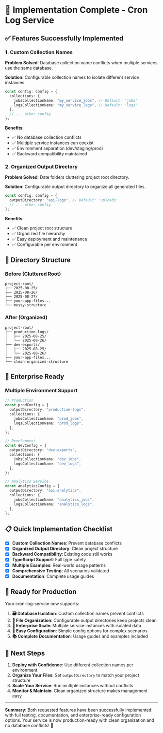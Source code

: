 # 🎯 Implementation Complete - Cron Log Service

## ✅ Features Successfully Implemented

### 1. **Custom Collection Names**

**Problem Solved**: Database collection name conflicts when multiple services use the same database.

**Solution**: Configurable collection names to isolate different service instances.

```typescript
const config: Config = {
  collections: {
    jobsCollectionName: "my_service_jobs", // Default: 'jobs'
    logsCollectionName: "my_service_logs", // Default: 'logs'
  },
  // ... other config
};
```

**Benefits**:

- ✅ No database collection conflicts
- ✅ Multiple service instances can coexist
- ✅ Environment separation (dev/staging/prod)
- ✅ Backward compatibility maintained

### 2. **Organized Output Directory**

**Problem Solved**: Date folders cluttering project root directory.

**Solution**: Configurable output directory to organize all generated files.

```typescript
const config: Config = {
  outputDirectory: "api-logs", // Default: 'uploads'
  // ... other config
};
```

**Benefits**:

- ✅ Clean project root structure
- ✅ Organized file hierarchy
- ✅ Easy deployment and maintenance
- ✅ Configurable per environment

## 📂 Directory Structure

### Before (Cluttered Root)

```
project-root/
├── 2025-08-25/
├── 2025-08-26/
├── 2025-08-27/
├── your-app-files...
└── messy-structure
```

### After (Organized)

```
project-root/
├── production-logs/
│   ├── 2025-08-25/
│   └── 2025-08-26/
├── dev-exports/
│   ├── 2025-08-25/
│   └── 2025-08-26/
├── your-app-files...
└── clean-organized-structure
```

## 🚀 Enterprise Ready

### Multiple Environment Support

```typescript
// Production
const prodConfig = {
  outputDirectory: "production-logs",
  collections: {
    jobsCollectionName: "prod_jobs",
    logsCollectionName: "prod_logs",
  },
};

// Development
const devConfig = {
  outputDirectory: "dev-exports",
  collections: {
    jobsCollectionName: "dev_jobs",
    logsCollectionName: "dev_logs",
  },
};

// Analytics Service
const analyticsConfig = {
  outputDirectory: "api-analytics",
  collections: {
    jobsCollectionName: "analytics_jobs",
    logsCollectionName: "analytics_logs",
  },
};
```

## 📋 Quick Implementation Checklist

- [x] **Custom Collection Names**: Prevent database conflicts
- [x] **Organized Output Directory**: Clean project structure
- [x] **Backward Compatibility**: Existing code still works
- [x] **TypeScript Support**: Full type safety
- [x] **Multiple Examples**: Real-world usage patterns
- [x] **Comprehensive Testing**: All scenarios validated
- [x] **Documentation**: Complete usage guides

## 🎉 Ready for Production

Your cron-log-service now supports:

1. **🗃️ Database Isolation**: Custom collection names prevent conflicts
2. **📁 File Organization**: Configurable output directories keep projects clean
3. **🏢 Enterprise Scale**: Multiple service instances with isolated data
4. **🔧 Easy Configuration**: Simple config options for complex scenarios
5. **📚 Complete Documentation**: Usage guides and examples included

## 🚀 Next Steps

1. **Deploy with Confidence**: Use different collection names per environment
2. **Organize Your Files**: Set `outputDirectory` to match your project structure
3. **Scale Your Service**: Run multiple instances without conflicts
4. **Monitor & Maintain**: Clean organized structure makes management easy

---

**Summary**: Both requested features have been successfully implemented with full testing, documentation, and enterprise-ready configuration options. Your service is now production-ready with clean organization and no database conflicts! 🎯
